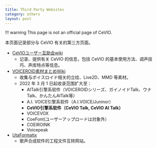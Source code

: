 ```yaml
---
title: Third Party Websites
category: others
layout: post
---
```

!!! warning
    This page is not an official page of CeVIO.

本页面记录部分与 CeVIO 有关的第三方页面。

- [CeVIOユーザー互助会wiki](https://w.atwiki.jp/ceviouser/)
    - 记录、提供有关 CeVIO 的信息，包括 CeVIO 的基本使用方法、调声技巧、声库特点等信息。
- [VOICEROID素材まとめWiki](https://wikiwiki.jp/voirosozai/)
    - 收集与ボイスロイド相关的立绘、Live2D、MMD 等素材。
    - 2022 年 3 月 1 日起收录范围扩大至：
        - AITalk引擎系软件（VOICEROIDシリーズ、ガイノイドTalk、ウナTalk、かんたんAITalk等）
        - A.I. VOICE引擎系软件（A.I.VOICE/Juninor）
        - **CeVIO引擎系软件（CeVIO Talk, CeVIO AI Talk）**
        - VOICEVOX
        - CoeFont(ユーザーアップロードは対象外）
        - COEIROINK
        - Voicepeak
- [UtaFormatix](https://sdercolin.github.io/utaformatix3/)
    - 歌声合成软件的工程文件互转网站。
